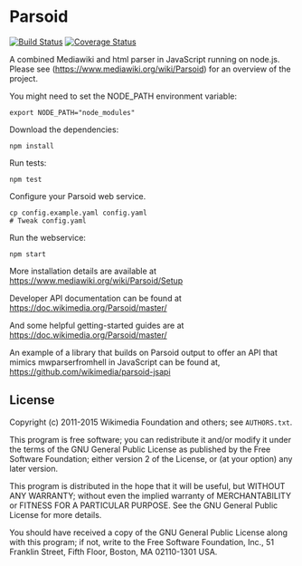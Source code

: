 Parsoid
=======

[![Build Status](https://travis-ci.org/wikimedia/parsoid.svg?branch=master)](https://travis-ci.org/wikimedia/parsoid)
[![Coverage Status](https://img.shields.io/coveralls/wikimedia/parsoid.svg)](https://coveralls.io/r/wikimedia/parsoid?branch=master)

A combined Mediawiki and html parser in JavaScript running on node.js. Please
see (https://www.mediawiki.org/wiki/Parsoid) for an overview
of the project.

You might need to set the NODE_PATH environment variable:

	export NODE_PATH="node_modules"

Download the dependencies:

	npm install

Run tests:

	npm test

Configure your Parsoid web service.

	cp config.example.yaml config.yaml
	# Tweak config.yaml

Run the webservice:

	npm start

More installation details are available at
https://www.mediawiki.org/wiki/Parsoid/Setup

Developer API documentation can be found at
https://doc.wikimedia.org/Parsoid/master/

And some helpful getting-started guides are at
https://doc.wikimedia.org/Parsoid/master/

An example of a library that builds on Parsoid output to offer an API that
mimics mwparserfromhell in JavaScript can be found at,
https://github.com/wikimedia/parsoid-jsapi

License
-------

Copyright (c) 2011-2015 Wikimedia Foundation and others; see
`AUTHORS.txt`.

This program is free software; you can redistribute it and/or modify
it under the terms of the GNU General Public License as published by
the Free Software Foundation; either version 2 of the License, or
(at your option) any later version.

This program is distributed in the hope that it will be useful,
but WITHOUT ANY WARRANTY; without even the implied warranty of
MERCHANTABILITY or FITNESS FOR A PARTICULAR PURPOSE.  See the
GNU General Public License for more details.

You should have received a copy of the GNU General Public License along
with this program; if not, write to the Free Software Foundation, Inc.,
51 Franklin Street, Fifth Floor, Boston, MA 02110-1301 USA.
